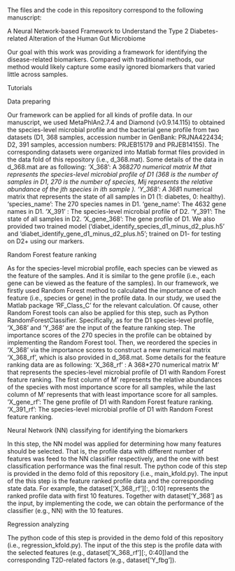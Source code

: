 The files and the code in this repository correspond to the following manuscript:

A Neural Network-based Framework to Understand the Type 2 Diabetes-related Alteration of the Human Gut Microbiome

Our goal with this work was providing a framework for identifying the disease-related biomarkers. Compared with traditional methods, our method would likely capture some easily ignored biomarkers that varied little across samples.  

Tutorials
  
Data preparing

Our framework can be applied for all kinds of profile data. In our manuscript, we used MetaPhlAn2.7.4 and Diamond (v0.9.14.115) to obtained the species-level microbial profile and the bacterial gene profile from two datasets (D1, 368 samples, accession number in GenBank: PRJNA422434; D2, 391 samples, accession numbers: PRJEB15179 and PRJEB14155). The corresponding datasets were organized into Matlab format files provided in the data fold of this repository (i.e., d_368.mat). Some details of the data in d_368.mat are as following:
‘X_368’: A 368*270 numerical matrix M that represents the species-level microbial profile of D1 (368 is the number of samples in D1, 270 is the number of species, Mij represents the relative abundance of the jth species in ith sample ). 
‘Y_368’: A 368*1 numerical matrix that represents the state of all samples in D1 (1: diabetes, 0: healthy). 
‘species_name’: The 270 species names in D1.
‘gene_name’: The 4632 gene names in D1.
‘X_391’ : The species-level microbial profile of D2.
‘Y_391’: The state of all samples in D2.
‘X_gene_368’: The gene profile of D1.
We also provided two trained model (‘diabet_identify_species_d1_minus_d2_plus.h5’ and ‘diabet_identify_gene_d1_minus_d2_plus.h5’; trained on D1- for testing on D2+ using our markers.

Random Forest feature ranking

As for the species-level microbial profile, each species can be viewed as the feature of the samples. And it is similar to the gene profile (i.e., each gene can be viewed as the feature of the samples). In our framework, we firstly used Random Forest method to calculated the importance of each feature (i.e., species or gene) in the profile data. In our study, we used the Matlab package ‘RF_Class_C’ for the relevant calculation. Of cause, other Random Forest tools can also be applied for this step, such as Python RandomForestClassifier. Specifically, as for the D1 species-level profile, ‘X_368’ and ‘Y_368’ are the input of the feature ranking step. The importance scores of the 270 species in the profile can be obtained by implementing the Random Forest tool. Then, we reordered the species in ‘X_368’ via the importance scores to construct a new numerical matrix ‘X_368_rf’, which is also provided in d_368.mat. Some details for the feature ranking data are as following:
‘X_368_rf’ : A 368*270 numerical matrix M’ that represents the species-level microbial profile of D1 with Random Forest feature ranking. The first column of M’ represents the relative abundances of the species with most importance score for all samples, while the last column of M’ represents that with least importance score for all samples.
‘X_gene_rf’: The gene profile of D1 with Random Forest feature ranking.
‘X_391_rf’: The species-level microbial profile of D1 with Random Forest feature ranking.

Neural Network (NN) classifying for identifying the biomarkers

In this step, the NN model was applied for determining how many features should be selected. That is, the profile data with different number of features was feed to the NN classifier respectively, and the one with best classification performance was the final result. The python code of this step is provided in the demo fold of this repository (i.e., main_kfold.py). The input of the this step is the feature ranked profile data and the corresponding state data. For example, the dataset[‘X_368_rf’][:, 0:10] represents the ranked profile data with first 10 features. Together with dataset[‘Y_368’] as the input, by implementing the code, we can obtain the performance of the classifier (e.g., NN) with the 10 features. 

Regression analyzing

The python code of this step is provided in the demo fold of this repository (i.e., regression_kfold.py). The input of the this step is the profile data with the selected features (e.g., dataset[‘X_368_rf’][:, 0:40])and the corresponding T2D-related factors (e.g., dataset[‘Y_fbg’]).
